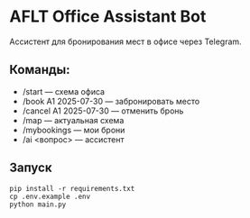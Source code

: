 # AFLT Office Assistant Bot

Ассистент для бронирования мест в офисе через Telegram.

## Команды:
- /start — схема офиса
- /book A1 2025-07-30 — забронировать место
- /cancel A1 2025-07-30 — отменить бронь
- /map — актуальная схема
- /mybookings — мои брони
- /ai <вопрос> — ассистент

## Запуск
```
pip install -r requirements.txt
cp .env.example .env
python main.py
```